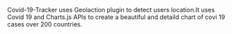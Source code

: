 Covid-19-Tracker uses Geolaction plugin to detect users location.It uses Covid 19 and Charts.js APIs to create a beautiful and detaild chart of covi 19 cases over 200 countries.
